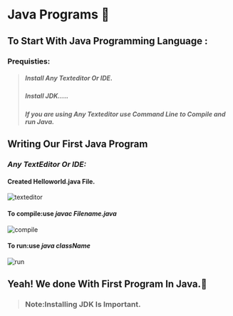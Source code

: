 # Java Programs :wave:

## To Start With Java Programming Language :

### Prequisties:
>##### Install Any Texteditor Or IDE.
>##### Install JDK.....
>##### If you are using Any Texteditor use Command Line to Compile and run Java.
>

## **Writing Our First Java Program** 

### _**Any TextEditor Or IDE:**_
#### Created Helloworld.java File.
![texteditor](https://user-images.githubusercontent.com/75021117/150136936-c506ebd3-0521-4251-b202-a510019fcca4.png)

#### To compile:use _**javac Filename.java**_
![compile](https://user-images.githubusercontent.com/75021117/150136984-caad55a7-63bb-4d0d-8945-b3258290b93c.png)

#### To run:use _**java className**_
 
![run](https://user-images.githubusercontent.com/75021117/150137001-4b7c8749-5233-4ffc-84c2-0996d1cd5af1.png)

## **Yeah! We done With First Program In Java**.:tada:

>### Note:****Installing JDK Is Important.****
